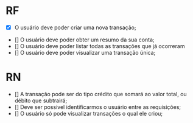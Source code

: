 # RF

- [x] O usuário deve poder criar uma nova transação;
- [] O usuário deve poder obter um resumo da sua conta;
- [] O usuário deve poder listar todas as transações que já ocorreram
- [] O usuário deve poder visualizar uma transação única;

# RN

- [] A transação pode ser do tipo crédito que somará ao valor total, ou débito que subtrairá;
- [] Deve ser possivel identificarmos o usuário entre as requisições;
- [] O usuário só pode visualizar transações o qual ele criou;
